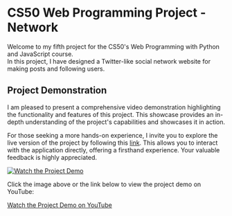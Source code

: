 # CS50 Web Programming Project - Network

Welcome to my fifth project for the CS50's Web Programming with Python and JavaScript course.  
In this project, I have designed a Twitter-like social network website for making posts and following users.

## Project Demonstration

I am pleased to present a comprehensive video demonstration highlighting the functionality and features of this project. This showcase provides an in-depth understanding of the project's capabilities and showcases it in action.

For those seeking a more hands-on experience, I invite you to explore the live version of the project by following this [link](https://thechamkhi1.pythonanywhere.com). This allows you to interact with the application directly, offering a firsthand experience. Your valuable feedback is highly appreciated.

[![Watch the Project Demo](https://blogger.googleusercontent.com/img/b/R29vZ2xl/AVvXsEhVhQHG4eVkmp-y3JVga6l59GyCX44sNUWi-3B4jhmkZVo0670ZC8M8Ac-Hzj45BkDZFiMbjhvZ9PSsG8RDpQ2QLECK6C6fiJhQDmdQjB8tRh33Zd8XmKFsIait2QYIyQsklSqC-XQaT-vOO4Vkbtc8tdvdAE3cdfZ8_QrUCFzTdh5pw2BMC8J_DtC_vW0/s1366/Network.png)](https://www.youtube.com/watch?v=7O5kMOu5GJ8)

Click the image above or the link below to view the project demo on YouTube:

[Watch the Project Demo on YouTube](https://www.youtube.com/watch?v=7O5kMOu5GJ8)
